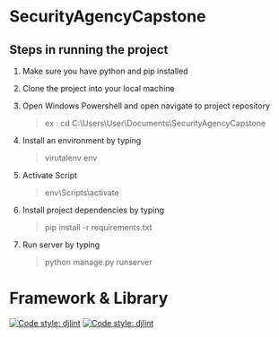 # SecurityAgencyCapstone

## Steps in running the project

1. Make sure you have python and pip installed 

2. Clone the project into your local machine 

3. Open Windows Powershell and open navigate to project repository
      > ex : cd C:\Users\User\Documents\SecurityAgencyCapstone

4. Install an environment by typing 
      > virutalenv env

5. Activate Script
      > env\Scripts\activate


6. Install project dependencies by typing
      > pip install -r requirements.txt

7. Run server by typing
      > python manage.py runserver

# Framework & Library 
[![Code style: djlint](https://img.shields.io/badge/html%20style-djlint-blue.svg)](https://www.djlint.com)
[![Code style: djlint](https://img.shields.io/badge/css%20style-Boostrap-blueviolet)](https://getbootstrap.com)